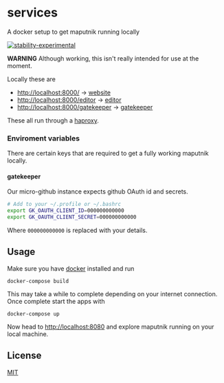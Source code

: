 # services
A docker setup to get maputnik running locally

[![stability-experimental](https://img.shields.io/badge/stability-experimental-orange.svg)][stability]

[stability]:   https://github.com/orangemug/stability-badges#experimental

**WARNING** Although working, this isn't really intended for use at the moment.


Locally these are

 - <http://localhost:8000/> → [website](github.com/maputnik/website)
 - <http://localhost:8000/editor> → [editor](github.com/maputnik/editor)
 - <http://localhost:8000/gatekeeper> → [gatekeeper](https://github.com/prose/gatekeeper)

These all run through a [haproxy](http://www.haproxy.org/).



### Enviroment variables
There are certain keys that are required to get a fully working maputnik locally.

#### gatekeeper 
Our micro-github instance expects github OAuth id and secrets.

```bash
# Add to your ~/.profile or ~/.bashrc
export GK_OAUTH_CLIENT_ID=000000000000
export GK_OAUTH_CLIENT_SECRET=000000000000
```

Where `000000000000` is replaced with your details.


## Usage
Make sure you have [docker](https://www.docker.com/) installed and run

```
docker-compose build
```

This may take a while to complete depending on your internet connection. Once complete start the apps with

```
docker-compose up
```

Now head to <http://localhost:8080> and explore maputnik running on your local machine.

## License
[MIT](LICENSE)

